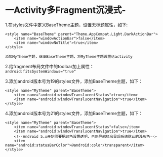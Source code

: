 # 一Activity多Fragment沉浸式-

1.在styles文件中定义BaseTheme主题，设置无标题属性，如下:

    <style name="BaseTheme" parent="Theme.AppCompat.Light.DarkActionBar">
        <item name="windowActionBar">false</item>
        <item name="windowNoTitle">true</item>
    </style>
    
    添加MyTheme主题，继承BaseTheme主题，将MyTheme主题设置给activity
        
2.给fragment布局文件中的toolbar加上属性：``android:fitsSystemWindows="true"``

3.添加android版本号为19的styles文件，添加BaseTheme主题，如下：

    <style name="MyTheme" parent="BaseTheme">
        <item name="android:windowTranslucentStatus">true</item>
        <item name="android:windowTranslucentNavigation">true</item>
    </style>
    
4.添加android版本号为21的styles文件，添加BaseTheme主题，如下：

    <style name="MyTheme" parent="BaseTheme">
        <item name="android:windowTranslucentStatus">false</item>
        <item name="android:windowTranslucentNavigation">true</item>
        <!--Android 5.x开始需要把颜色设置透明，否则导航栏会呈现系统默认的浅灰色-->
        <item name="android:statusBarColor">@android:color/transparent</item>
    </style>
    
